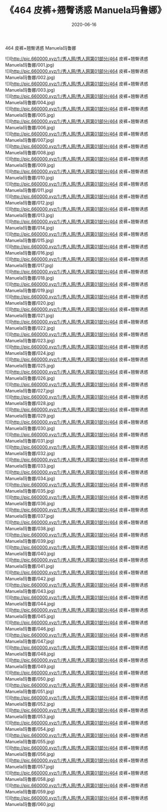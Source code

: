 ﻿---
layout: post
title:  《464 皮裤+翘臀诱惑 Manuela玛鲁娜》
date:   2020-06-16
img: http://pic.660000.xyz/1:/秀人网/秀人网第01部分/464 皮裤+翘臀诱惑 Manuela玛鲁娜/000.jpg
categories: [美女, 清纯, 唯美]
---

464 皮裤+翘臀诱惑 Manuela玛鲁娜

  ![](http://pic.660000.xyz/1:/秀人网/秀人网第01部分/464 皮裤+翘臀诱惑 Manuela玛鲁娜/001.jpg) <br> ![](http://pic.660000.xyz/1:/秀人网/秀人网第01部分/464 皮裤+翘臀诱惑 Manuela玛鲁娜/002.jpg) <br> ![](http://pic.660000.xyz/1:/秀人网/秀人网第01部分/464 皮裤+翘臀诱惑 Manuela玛鲁娜/003.jpg) <br> ![](http://pic.660000.xyz/1:/秀人网/秀人网第01部分/464 皮裤+翘臀诱惑 Manuela玛鲁娜/004.jpg) <br> ![](http://pic.660000.xyz/1:/秀人网/秀人网第01部分/464 皮裤+翘臀诱惑 Manuela玛鲁娜/005.jpg) <br> ![](http://pic.660000.xyz/1:/秀人网/秀人网第01部分/464 皮裤+翘臀诱惑 Manuela玛鲁娜/006.jpg) <br> ![](http://pic.660000.xyz/1:/秀人网/秀人网第01部分/464 皮裤+翘臀诱惑 Manuela玛鲁娜/007.jpg) <br> ![](http://pic.660000.xyz/1:/秀人网/秀人网第01部分/464 皮裤+翘臀诱惑 Manuela玛鲁娜/008.jpg) <br> ![](http://pic.660000.xyz/1:/秀人网/秀人网第01部分/464 皮裤+翘臀诱惑 Manuela玛鲁娜/009.jpg) <br> ![](http://pic.660000.xyz/1:/秀人网/秀人网第01部分/464 皮裤+翘臀诱惑 Manuela玛鲁娜/010.jpg) <br> ![](http://pic.660000.xyz/1:/秀人网/秀人网第01部分/464 皮裤+翘臀诱惑 Manuela玛鲁娜/011.jpg) <br> ![](http://pic.660000.xyz/1:/秀人网/秀人网第01部分/464 皮裤+翘臀诱惑 Manuela玛鲁娜/012.jpg) <br> ![](http://pic.660000.xyz/1:/秀人网/秀人网第01部分/464 皮裤+翘臀诱惑 Manuela玛鲁娜/013.jpg) <br> ![](http://pic.660000.xyz/1:/秀人网/秀人网第01部分/464 皮裤+翘臀诱惑 Manuela玛鲁娜/014.jpg) <br> ![](http://pic.660000.xyz/1:/秀人网/秀人网第01部分/464 皮裤+翘臀诱惑 Manuela玛鲁娜/015.jpg) <br> ![](http://pic.660000.xyz/1:/秀人网/秀人网第01部分/464 皮裤+翘臀诱惑 Manuela玛鲁娜/016.jpg) <br> ![](http://pic.660000.xyz/1:/秀人网/秀人网第01部分/464 皮裤+翘臀诱惑 Manuela玛鲁娜/017.jpg) <br> ![](http://pic.660000.xyz/1:/秀人网/秀人网第01部分/464 皮裤+翘臀诱惑 Manuela玛鲁娜/018.jpg) <br> ![](http://pic.660000.xyz/1:/秀人网/秀人网第01部分/464 皮裤+翘臀诱惑 Manuela玛鲁娜/019.jpg) <br> ![](http://pic.660000.xyz/1:/秀人网/秀人网第01部分/464 皮裤+翘臀诱惑 Manuela玛鲁娜/020.jpg) <br> ![](http://pic.660000.xyz/1:/秀人网/秀人网第01部分/464 皮裤+翘臀诱惑 Manuela玛鲁娜/021.jpg) <br> ![](http://pic.660000.xyz/1:/秀人网/秀人网第01部分/464 皮裤+翘臀诱惑 Manuela玛鲁娜/022.jpg) <br> ![](http://pic.660000.xyz/1:/秀人网/秀人网第01部分/464 皮裤+翘臀诱惑 Manuela玛鲁娜/023.jpg) <br> ![](http://pic.660000.xyz/1:/秀人网/秀人网第01部分/464 皮裤+翘臀诱惑 Manuela玛鲁娜/024.jpg) <br> ![](http://pic.660000.xyz/1:/秀人网/秀人网第01部分/464 皮裤+翘臀诱惑 Manuela玛鲁娜/025.jpg) <br> ![](http://pic.660000.xyz/1:/秀人网/秀人网第01部分/464 皮裤+翘臀诱惑 Manuela玛鲁娜/026.jpg) <br> ![](http://pic.660000.xyz/1:/秀人网/秀人网第01部分/464 皮裤+翘臀诱惑 Manuela玛鲁娜/027.jpg) <br> ![](http://pic.660000.xyz/1:/秀人网/秀人网第01部分/464 皮裤+翘臀诱惑 Manuela玛鲁娜/028.jpg) <br> ![](http://pic.660000.xyz/1:/秀人网/秀人网第01部分/464 皮裤+翘臀诱惑 Manuela玛鲁娜/029.jpg) <br> ![](http://pic.660000.xyz/1:/秀人网/秀人网第01部分/464 皮裤+翘臀诱惑 Manuela玛鲁娜/030.jpg) <br> ![](http://pic.660000.xyz/1:/秀人网/秀人网第01部分/464 皮裤+翘臀诱惑 Manuela玛鲁娜/031.jpg) <br> ![](http://pic.660000.xyz/1:/秀人网/秀人网第01部分/464 皮裤+翘臀诱惑 Manuela玛鲁娜/032.jpg) <br> ![](http://pic.660000.xyz/1:/秀人网/秀人网第01部分/464 皮裤+翘臀诱惑 Manuela玛鲁娜/033.jpg) <br> ![](http://pic.660000.xyz/1:/秀人网/秀人网第01部分/464 皮裤+翘臀诱惑 Manuela玛鲁娜/034.jpg) <br> ![](http://pic.660000.xyz/1:/秀人网/秀人网第01部分/464 皮裤+翘臀诱惑 Manuela玛鲁娜/035.jpg) <br> ![](http://pic.660000.xyz/1:/秀人网/秀人网第01部分/464 皮裤+翘臀诱惑 Manuela玛鲁娜/036.jpg) <br> ![](http://pic.660000.xyz/1:/秀人网/秀人网第01部分/464 皮裤+翘臀诱惑 Manuela玛鲁娜/037.jpg) <br> ![](http://pic.660000.xyz/1:/秀人网/秀人网第01部分/464 皮裤+翘臀诱惑 Manuela玛鲁娜/038.jpg) <br> ![](http://pic.660000.xyz/1:/秀人网/秀人网第01部分/464 皮裤+翘臀诱惑 Manuela玛鲁娜/039.jpg) <br> ![](http://pic.660000.xyz/1:/秀人网/秀人网第01部分/464 皮裤+翘臀诱惑 Manuela玛鲁娜/040.jpg) <br> ![](http://pic.660000.xyz/1:/秀人网/秀人网第01部分/464 皮裤+翘臀诱惑 Manuela玛鲁娜/041.jpg) <br> ![](http://pic.660000.xyz/1:/秀人网/秀人网第01部分/464 皮裤+翘臀诱惑 Manuela玛鲁娜/042.jpg) <br> ![](http://pic.660000.xyz/1:/秀人网/秀人网第01部分/464 皮裤+翘臀诱惑 Manuela玛鲁娜/043.jpg) <br> ![](http://pic.660000.xyz/1:/秀人网/秀人网第01部分/464 皮裤+翘臀诱惑 Manuela玛鲁娜/044.jpg) <br> ![](http://pic.660000.xyz/1:/秀人网/秀人网第01部分/464 皮裤+翘臀诱惑 Manuela玛鲁娜/045.jpg) <br> ![](http://pic.660000.xyz/1:/秀人网/秀人网第01部分/464 皮裤+翘臀诱惑 Manuela玛鲁娜/046.jpg) <br> ![](http://pic.660000.xyz/1:/秀人网/秀人网第01部分/464 皮裤+翘臀诱惑 Manuela玛鲁娜/047.jpg) <br> ![](http://pic.660000.xyz/1:/秀人网/秀人网第01部分/464 皮裤+翘臀诱惑 Manuela玛鲁娜/048.jpg) <br> ![](http://pic.660000.xyz/1:/秀人网/秀人网第01部分/464 皮裤+翘臀诱惑 Manuela玛鲁娜/049.jpg) <br> ![](http://pic.660000.xyz/1:/秀人网/秀人网第01部分/464 皮裤+翘臀诱惑 Manuela玛鲁娜/050.jpg) <br> ![](http://pic.660000.xyz/1:/秀人网/秀人网第01部分/464 皮裤+翘臀诱惑 Manuela玛鲁娜/051.jpg) <br> ![](http://pic.660000.xyz/1:/秀人网/秀人网第01部分/464 皮裤+翘臀诱惑 Manuela玛鲁娜/052.jpg) <br> ![](http://pic.660000.xyz/1:/秀人网/秀人网第01部分/464 皮裤+翘臀诱惑 Manuela玛鲁娜/053.jpg) <br> ![](http://pic.660000.xyz/1:/秀人网/秀人网第01部分/464 皮裤+翘臀诱惑 Manuela玛鲁娜/054.jpg) <br> ![](http://pic.660000.xyz/1:/秀人网/秀人网第01部分/464 皮裤+翘臀诱惑 Manuela玛鲁娜/055.jpg) <br> ![](http://pic.660000.xyz/1:/秀人网/秀人网第01部分/464 皮裤+翘臀诱惑 Manuela玛鲁娜/056.jpg) <br> ![](http://pic.660000.xyz/1:/秀人网/秀人网第01部分/464 皮裤+翘臀诱惑 Manuela玛鲁娜/057.jpg) <br> ![](http://pic.660000.xyz/1:/秀人网/秀人网第01部分/464 皮裤+翘臀诱惑 Manuela玛鲁娜/058.jpg) <br> ![](http://pic.660000.xyz/1:/秀人网/秀人网第01部分/464 皮裤+翘臀诱惑 Manuela玛鲁娜/059.jpg) <br> ![](http://pic.660000.xyz/1:/秀人网/秀人网第01部分/464 皮裤+翘臀诱惑 Manuela玛鲁娜/060.jpg) <br>